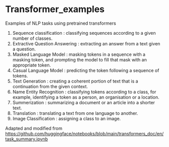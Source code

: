 # Transformer_examples

Examples of NLP tasks using pretrained transformers 

1) Sequence classification : classifying sequences according to a given number of classes.
2) Extractive Question Answering :  extracting an answer from a text given a question.
3) Masked Language Model : masking tokens in a sequence with a masking token, and prompting the model to fill that mask with an appropriate token.
4) Casual Language Model : predicting the token following a sequence of tokens.
5) Text Generation : creating a coherent portion of text that is a continuation from the given context.
6) Name Entity Recognition : classifying tokens according to a class, for example, identifying a token as a person, an organisation or a location.
7) Summerization : summarizing a document or an article into a shorter text.
8) Translation : translating a text from one language to another.
9) Image Classification : assigning a class to an image.

Adapted and modified from https://github.com/huggingface/notebooks/blob/main/transformers_doc/en/task_summary.ipynb 


